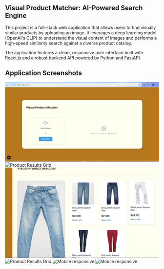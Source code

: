 

## Visual Product Matcher: AI-Powered Search Engine
This project is a full-stack web application that allows users to find visually similar products by uploading an image. It leverages a deep learning model (OpenAI's CLIP) to understand the visual content of images and performs a high-speed similarity search against a diverse product catalog.

The application features a clean, responsive user interface built with React.js and a robust backend API powered by Python and FastAPI.

## Application Screenshots
![Main Search Interface Screenshot](assets/sc1.PNG)
![Product Results Grid](assets/sc5.PNG)
![Product Results Grid](assets/sc4.PNG)
![Product Results Grid](assets/sc8.PNG)
![Mobile responsive](assets/sc6.PNG)
![Mobile responsive](assets/sc7.PNG)



